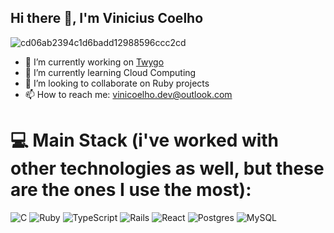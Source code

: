 ## Hi there 👋, I'm Vinicius Coelho

![cd06ab2394c1d6badd12988596ccc2cd](https://github.com/user-attachments/assets/16888d18-6682-42f6-a477-df745a46fa30)

- 🔭 I’m currently working on [Twygo](https://twygo.com/)
- 🌱 I’m currently learning Cloud Computing
- 👯 I’m looking to collaborate on Ruby projects
- 📫 How to reach me: vinicoelho.dev@outlook.com

# 💻 Main Stack (i've worked with other technologies as well, but these are the ones I use the most):
![C](https://img.shields.io/badge/c-%2300599C.svg?style=for-the-badge&logo=c&logoColor=white) ![Ruby](https://img.shields.io/badge/ruby-%23CC342D.svg?style=for-the-badge&logo=ruby&logoColor=white) ![TypeScript](https://img.shields.io/badge/typescript-%23007ACC.svg?style=for-the-badge&logo=typescript&logoColor=white) ![Rails](https://img.shields.io/badge/rails-%23CC0000.svg?style=for-the-badge&logo=ruby-on-rails&logoColor=white) ![React](https://img.shields.io/badge/react-%2320232a.svg?style=for-the-badge&logo=react&logoColor=%2361DAFB) ![Postgres](https://img.shields.io/badge/postgres-%23316192.svg?style=for-the-badge&logo=postgresql&logoColor=white) ![MySQL](https://img.shields.io/badge/mysql-4479A1.svg?style=for-the-badge&logo=mysql&logoColor=white)
